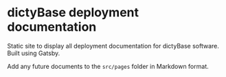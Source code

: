 # dictyBase deployment documentation

Static site to display all deployment documentation for dictyBase software. Built using Gatsby.

Add any future documents to the `src/pages` folder in Markdown format.

